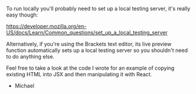 To run locally you'll probably need to set up a local testing server, it's really easy though:

https://developer.mozilla.org/en-US/docs/Learn/Common_questions/set_up_a_local_testing_server

Alternatively, if you're using the Brackets text editor, its live preview function automatically sets up a local testing server so you shouldn't need to do anything else. 


Feel free to take a look at the code I wrote for an example of copying existing HTML into JSX and then manipulating it with React. 

- Michael
